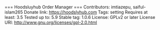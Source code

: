 === Hoodsluyhub Order Manager ===
Contributors: imtiazepu, saiful-islam265
Donate link: https://hoodslyhub.com
Tags: setting
Requires at least: 3.5
Tested up to: 5.9
Stable tag: 1.0.6
License: GPLv2 or later
License URI: http://www.gnu.org/licenses/gpl-2.0.html

